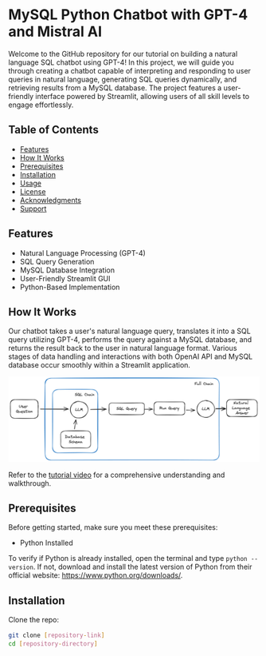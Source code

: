 # MySQL Python Chatbot with GPT-4 and Mistral AI

Welcome to the GitHub repository for our tutorial on building a natural language SQL chatbot using GPT-4! In this project, we will guide you through creating a chatbot capable of interpreting and responding to user queries in natural language, generating SQL queries dynamically, and retrieving results from a MySQL database. The project features a user-friendly interface powered by Streamlit, allowing users of all skill levels to engage effortlessly.

## Table of Contents
* [Features](#features)
* [How It Works](#how-it-works)
* [Prerequisites](#prerequisites)
* [Installation](#installation)
* [Usage](#usage)
* [License](#license)
* [Acknowledgments](#acknowledgments)
* [Support](#support)

<a name="features"></a>
## Features
- Natural Language Processing (GPT-4)
- SQL Query Generation
- MySQL Database Integration
- User-Friendly Streamlit GUI
- Python-Based Implementation

<a name="how-it-works"></a>
## How It Works
Our chatbot takes a user's natural language query, translates it into a SQL query utilizing GPT-4, performs the query against a MySQL database, and returns the result back to the user in natural language format. Various stages of data handling and interactions with both OpenAI API and MySQL database occur smoothly within a Streamlit application.

![Chatbot Architecture](./docs/mysql-chains.png)

Refer to the [tutorial video](https://youtu.be/your-video-url) for a comprehensive understanding and walkthrough.

<a name="prerequisites"></a>
## Prerequisites
Before getting started, make sure you meet these prerequisites:
- Python Installed

To verify if Python is already installed, open the terminal and type `python --version`. If not, download and install the latest version of Python from their official website: https://www.python.org/downloads/.

<a name="installation"></a>
## Installation
Clone the repo:
```bash
git clone [repository-link]
cd [repository-directory]
